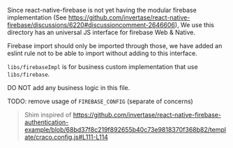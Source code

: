 Since react-native-firebase is not yet having the modular firebase implementation (See https://github.com/invertase/react-native-firebase/discussions/6220#discussioncomment-2646606),
We use this directory has an universal JS interface for firebase Web & Native.

Firebase import should only be imported through those, we have added an eslint rule not to be able to import without adding to this interface.

`libs/firebaseImpl` is for business custom implementation that use `libs/firebase`.

DO NOT add any business logic in this file.

TODO: remove usage of `FIREBASE_CONFIG` (separate of concerns)

> Shim inspired of https://github.com/invertase/react-native-firebase-authentication-example/blob/68bd37f8c219f892655b40c73e9818370f368b82/template/craco.config.js#L111-L114

